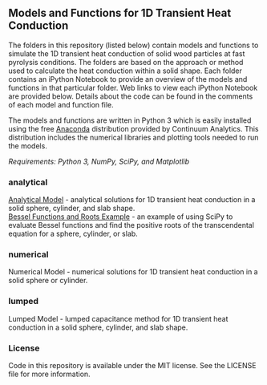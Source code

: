 ## Models and Functions for 1D Transient Heat Conduction

The folders in this repository (listed below) contain models and functions to simulate the 1D transient heat conduction of solid wood particles at fast pyrolysis conditions. The folders are based on the approach or method used to calculate the heat conduction within a solid shape. Each folder contains an iPython Notebook to provide an overview of the models and functions in that particular folder. Web links to view each iPython Notebook are provided below. Details about the code can be found in the comments of each model and function file.

The models and functions are written in Python 3 which is easily installed using the free [Anaconda](http://www.continuum.io) distribution provided by Continuum Analytics. This distribution includes the numerical libraries and plotting tools needed to run the models.

*Requirements: Python 3, NumPy, SciPy, and Matplotlib*

### analytical
[Analytical Model](http://nbviewer.ipython.org/github/pyrolysis/trans_heat_cond/blob/master/analytical/analytical.ipynb) - analytical solutions for 1D transient heat conduction in a solid sphere, cylinder, and slab shape.  
[Bessel Functions and Roots Example](http://nbviewer.ipython.org/github/pyrolysis/trans_heat_cond/blob/master/analytical/bessel-roots.ipynb) - an example of using SciPy to evaluate Bessel functions and find the positive roots of the transcendental equation for a sphere, cylinder, or slab.  

### numerical
Numerical Model - numerical solutions for 1D transient heat conduction in a solid sphere or cylinder.

### lumped
Lumped Model - lumped capacitance method for 1D transient heat conduction in a solid sphere, cylinder, and slab shape.

### License
Code in this repository is available under the MIT license. See the LICENSE file for more information.
